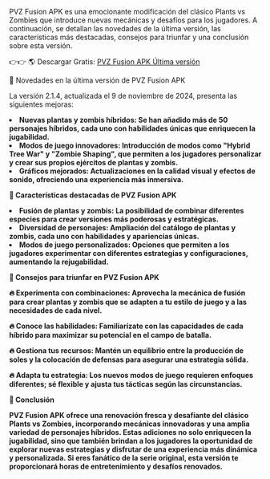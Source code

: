 PVZ Fusion APK es una emocionante modificación del clásico Plants vs Zombies que introduce nuevas mecánicas y desafíos para los jugadores. A continuación, se detallan las novedades de la última versión, las características más destacadas, consejos para triunfar y una conclusión sobre esta versión.

👉👉 🌎 Descargar Gratis: [PVZ Fusion APK Última versión](https://modhehe.com/pvz-fusion/)

🌟 Novedades en la última versión de PVZ Fusion APK

La versión 2.1.4, actualizada el 9 de noviembre de 2024, presenta las siguientes mejoras:

<li><strong> Nuevas plantas y zombis híbridos: Se han añadido más de 50 personajes híbridos, cada uno con habilidades únicas que enriquecen la jugabilidad. 


<li><strong> Modos de juego innovadores: Introducción de modos como "Hybrid Tree War" y "Zombie Shaping", que permiten a los jugadores personalizar y crear sus propios ejércitos de plantas y zombis. 


<li><strong> Gráficos mejorados: Actualizaciones en la calidad visual y efectos de sonido, ofreciendo una experiencia más inmersiva. 


🌟 Características destacadas de PVZ Fusion APK

<li><strong> Fusión de plantas y zombis: La posibilidad de combinar diferentes especies para crear versiones más poderosas y estratégicas. 


<li><strong> Diversidad de personajes: Ampliación del catálogo de plantas y zombis, cada uno con habilidades y apariencias únicas. 


<li><strong> Modos de juego personalizados: Opciones que permiten a los jugadores experimentar con diferentes estrategias y configuraciones, aumentando la rejugabilidad. 


🌟 Consejos para triunfar en PVZ Fusion APK

🔥 Experimenta con combinaciones: Aprovecha la mecánica de fusión para crear plantas y zombis que se adapten a tu estilo de juego y a las necesidades de cada nivel.

🔥 Conoce las habilidades: Familiarízate con las capacidades de cada híbrido para maximizar su potencial en el campo de batalla.

🔥 Gestiona tus recursos: Mantén un equilibrio entre la producción de soles y la colocación de defensas para asegurar una estrategia sólida.

🔥 Adapta tu estrategia: Los nuevos modos de juego requieren enfoques diferentes; sé flexible y ajusta tus tácticas según las circunstancias.

🌟 Conclusión

PVZ Fusion APK ofrece una renovación fresca y desafiante del clásico Plants vs Zombies, incorporando mecánicas innovadoras y una amplia variedad de personajes híbridos. Estas adiciones no solo enriquecen la jugabilidad, sino que también brindan a los jugadores la oportunidad de explorar nuevas estrategias y disfrutar de una experiencia más dinámica y personalizada. Si eres fanático de la serie original, esta versión te proporcionará horas de entretenimiento y desafíos renovados.
